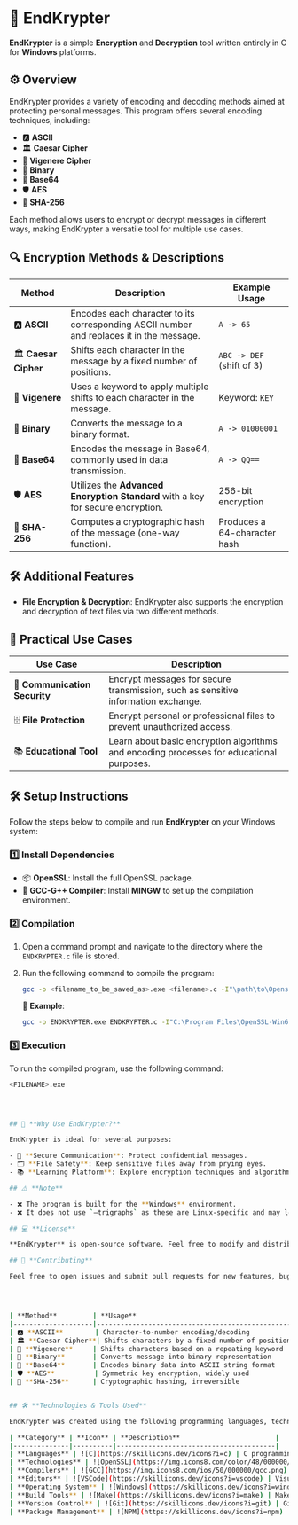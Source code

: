 # 🔐 **EndKrypter**

**EndKrypter** is a simple **Encryption** and **Decryption** tool written entirely in C for **Windows** platforms.

## ⚙️ **Overview**

EndKrypter provides a variety of encoding and decoding methods aimed at protecting personal messages. This program offers several encoding techniques, including:

- 🅰️ **ASCII**
- 🏛️ **Caesar Cipher**
- 🔑 **Vigenere Cipher**
- 💾 **Binary**
- 🔢 **Base64**
- 🛡️ **AES**
- 🧩 **SHA-256**

Each method allows users to encrypt or decrypt messages in different ways, making EndKrypter a versatile tool for multiple use cases.


## 🔍 **Encryption Methods & Descriptions**

| Method                | Description                                                                                  | Example Usage                    |
|-----------------------|----------------------------------------------------------------------------------------------|-----------------------------------|
| 🅰️ **ASCII**           | Encodes each character to its corresponding ASCII number and replaces it in the message.     | `A -> 65`                        |
| 🏛️ **Caesar Cipher**   | Shifts each character in the message by a fixed number of positions.                         | `ABC -> DEF` (shift of 3)         |
| 🔑 **Vigenere**        | Uses a keyword to apply multiple shifts to each character in the message.                    | Keyword: `KEY`                   |
| 💾 **Binary**          | Converts the message to a binary format.                                                     | `A -> 01000001`                  |
| 🔢 **Base64**          | Encodes the message in Base64, commonly used in data transmission.                           | `A -> QQ==`                      |
| 🛡️ **AES**             | Utilizes the **Advanced Encryption Standard** with a key for secure encryption.              | 256-bit encryption               |
| 🧩 **SHA-256**         | Computes a cryptographic hash of the message (one-way function).                             | Produces a 64-character hash      |

## 🛠️ **Additional Features**

- **File Encryption & Decryption**: EndKrypter also supports the encryption and decryption of text files via two different methods.

## 📂 **Practical Use Cases**

| Use Case                | Description                                                                                 |
|-------------------------|---------------------------------------------------------------------------------------------|
| 🔐 **Communication Security** | Encrypt messages for secure transmission, such as sensitive information exchange.         |
| 🗄️ **File Protection**      | Encrypt personal or professional files to prevent unauthorized access.                    |
| 📚 **Educational Tool**      | Learn about basic encryption algorithms and encoding processes for educational purposes.  |



## 🛠️ **Setup Instructions**

Follow the steps below to compile and run **EndKrypter** on your Windows system:

### 1️⃣ Install Dependencies

- 📦 **OpenSSL**: Install the full OpenSSL package.
- 🔨 **GCC-G++ Compiler**: Install **MINGW** to set up the compilation environment.

### 2️⃣ Compilation

1. Open a command prompt and navigate to the directory where the `ENDKRYPTER.c` file is stored.

2. Run the following command to compile the program:

    ```bash
    gcc -o <filename_to_be_saved_as>.exe <filename>.c -I"\path\to\Openssl\include" -L"\path\to\openssl\lib" -lssl -lcrypto
    ```

    🔧 **Example**:

    ```bash
    gcc -o ENDKRYPTER.exe ENDKRYPTER.c -I"C:\Program Files\OpenSSL-Win64\include" -L"C:\Program Files\OpenSSL-Win64\lib\VC\x64\MTd" -lssl -lcrypto
    ```

### 3️⃣ Execution

To run the compiled program, use the following command:

```bash
<FILENAME>.exe




## 🎯 **Why Use EndKrypter?**

EndKrypter is ideal for several purposes:

- 🔐 **Secure Communication**: Protect confidential messages.
- 🗂️ **File Safety**: Keep sensitive files away from prying eyes.
- 📚 **Learning Platform**: Explore encryption techniques and algorithms interactively.

## ⚠️ **Note**

- ❌ The program is built for the **Windows** environment.
- ❌ It does not use `–trigraphs` as these are Linux-specific and may lead to unintended behavior in Windows.

## 💻 **License**

**EndKrypter** is open-source software. Feel free to modify and distribute it under the **MIT License**.

## 🌟 **Contributing**

Feel free to open issues and submit pull requests for new features, bug fixes, or improvements.




| **Method**         | **Usage**                                          | **Advantages**                                      | **Complexity**                                              | **Decoding Difficulty**           |
|--------------------|----------------------------------------------------|----------------------------------------------------|-------------------------------------------------------------|-----------------------------------|
| 🅰️ **ASCII**        | Character-to-number encoding/decoding              | Simple to implement and fast                       | Basic conversion, no real encryption                         | 🟢 **Easy**: Direct reverse mapping |
| 🏛️ **Caesar Cipher**| Shifts characters by a fixed number of positions   | Easy to understand, good for basic encryption      | Vulnerable to frequency analysis attacks                     | 🟢 **Easy**: Can be brute-forced easily|
| 🔑 **Vigenere**     | Shifts characters based on a repeating keyword     | Stronger than Caesar due to varying shifts         | More secure than Caesar, but key repetition can be exploited  | 🟠 **Moderate**: Key length and frequency analysis |
| 💾 **Binary**       | Converts message into binary representation        | Universal encoding, compact for machine processing | Direct translation of data, simple encoding                  | 🟢 **Easy**: Reverse conversion from binary to text |
| 🔢 **Base64**       | Encodes binary data into ASCII string format       | Efficient for transmitting binary data             | Not real encryption, used mainly for encoding                | 🟢 **Easy**: Decoded using standard Base64 decoding |
| 🛡️ **AES**          | Symmetric key encryption, widely used              | Highly secure, fast decryption with the key        | Computationally efficient, secure against most attacks       | 🔴 **Hard**: Requires the key; virtually unbreakable without it |
| 🧩 **SHA-256**      | Cryptographic hashing, irreversible                | Ensures data integrity, secure one-way function    | Irreversible hash, secure but susceptible to brute force on short inputs | 🔴 **Impossible**: One-way function, cannot be decoded |


## 🛠️ **Technologies & Tools Used**

EndKrypter was created using the following programming languages, technologies, and tools:

| **Category** | **Icon** | **Description**                        |
|--------------|----------|----------------------------------------|
| **Languages** | ![C](https://skillicons.dev/icons?i=c) | C programming language                   |
| **Technologies** | ![OpenSSL](https://img.icons8.com/color/48/000000/lock--v1.png) | OpenSSL for cryptographic operations     |
| **Compilers** | ![GCC](https://img.icons8.com/ios/50/000000/gcc.png) | GCC for compiling (alternative icon)     |
| **Editors** | ![VSCode](https://skillicons.dev/icons?i=vscode) | Visual Studio Code for development        |
| **Operating System** | ![Windows](https://skillicons.dev/icons?i=windows) | Windows as the operating environment      |
| **Build Tools** | ![Make](https://skillicons.dev/icons?i=make) | Make for build automation                 |
| **Version Control** | ![Git](https://skillicons.dev/icons?i=git) | Git for version control                   |
| **Package Management** | ![NPM](https://skillicons.dev/icons?i=npm) | NPM for managing dependencies (optional)  |


